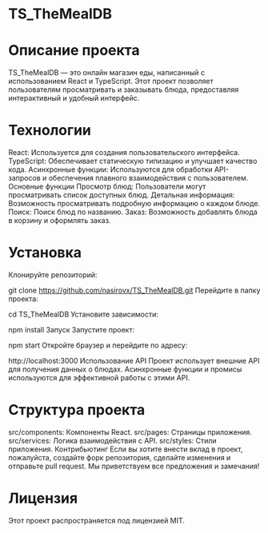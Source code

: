 # TS_TheMealDB
# Описание проекта
TS_TheMealDB — это онлайн магазин еды, написанный с использованием React и TypeScript. Этот проект позволяет пользователям просматривать и заказывать блюда, предоставляя интерактивный и удобный интерфейс.

# Технологии
React: Используется для создания пользовательского интерфейса.
TypeScript: Обеспечивает статическую типизацию и улучшает качество кода. 
Асинхронные функции: Используются для обработки API-запросов и обеспечения плавного взаимодействия с пользователем.
Основные функции
Просмотр блюд: Пользователи могут просматривать список доступных блюд.
Детальная информация: Возможность просматривать подробную информацию о каждом блюде.
Поиск: Поиск блюд по названию.
Заказ: Возможность добавлять блюда в корзину и оформлять заказ.
# Установка
Клонируйте репозиторий:

git clone https://github.com/nasirovx/TS_TheMealDB.git
Перейдите в папку проекта:

cd TS_TheMealDB
Установите зависимости:

npm install
Запуск
Запустите проект:

npm start
Откройте браузер и перейдите по адресу:

http://localhost:3000
Использование API
Проект использует внешние API для получения данных о блюдах. Асинхронные функции и промисы используются для эффективной работы с этими API.

# Структура проекта
src/components: Компоненты React.
src/pages: Страницы приложения.
src/services: Логика взаимодействия с API.
src/styles: Стили приложения.
Контрибьютинг
Если вы хотите внести вклад в проект, пожалуйста, создайте форк репозитория, сделайте изменения и отправьте pull request. Мы приветствуем все предложения и замечания!

# Лицензия
Этот проект распространяется под лицензией MIT.

